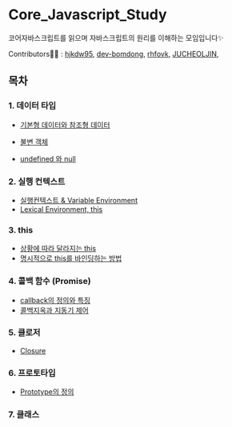 # Core_Javascript_Study

코어자바스크립트를 읽으며 자바스크립트의 원리를 이해하는 모임입니다✨

Contributors👩‍🎓 : [hjkdw95](https://github.com/hjkdw95), [dev-bomdong](https://github.com/dev-bomdong), [rhfovk](https://github.com/rhfovk), [JUCHEOLJIN](https://github.com/JUCHEOLJIN),

## 목차

### 1. 데이터 타입

- [기본형 데이터와 참조형 데이터](https://github.com/hjkdw95/Core_Javascript_Study/blob/main/1%EC%9E%A5%20_Data_Type/%EA%B8%B0%EB%B3%B8%ED%98%95%20%EB%8D%B0%EC%9D%B4%ED%84%B0%EC%99%80%20%EC%B0%B8%EC%A1%B0%ED%98%95%20%EB%8D%B0%EC%9D%B4%ED%84%B0.md)

- [불변 객체](https://github.com/hjkdw95/Core_Javascript_Study/blob/main/1%EC%9E%A5%20_Data_Type/%EB%B6%88%EB%B3%80%EA%B0%9D%EC%B2%B4.md)

- [undefined 와 null](https://github.com/hjkdw95/Core_Javascript_Study/blob/main/1%EC%9E%A5%20_Data_Type/undefined%EC%99%80%20null.md)

### 2. 실행 컨텍스트

- [실행컨텍스트 & Variable Environment](https://github.com/hjkdw95/Core_Javascript_Study/blob/main/2%EC%9E%A5_%EC%8B%A4%ED%96%89%EC%BB%A8%ED%85%8D%EC%8A%A4%ED%8A%B8/%EC%8B%A4%ED%96%89%EC%BB%A8%ED%85%8D%EC%8A%A4%ED%8A%B8%20%26%20Variable%20Environment.md)
- [Lexical Environment, this](https://github.com/hjkdw95/Core_Javascript_Study/blob/main/2%EC%9E%A5_%EC%8B%A4%ED%96%89%EC%BB%A8%ED%85%8D%EC%8A%A4%ED%8A%B8/LexcialEnvironment.md)

### 3. this

- [상황에 따라 달라지는 this](https://github.com/hjkdw95/Core_Javascript_Study/blob/main/3%EC%9E%A5_this/%EC%83%81%ED%99%A9%EC%97%90%20%EB%94%B0%EB%9D%BC%20%EB%8B%AC%EB%9D%BC%EC%A7%80%EB%8A%94%20this.md)
- [명시적으로 this를 바인딩하는 방법](https://github.com/hjkdw95/Core_Javascript_Study/blob/main/3%EC%9E%A5_this/%EB%AA%85%EC%8B%9C%EC%A0%81%EC%9C%BC%EB%A1%9C%20this%EB%A5%BC%20%EB%B0%94%EC%9D%B8%EB%94%A9%ED%95%98%EB%8A%94%20%EB%B0%A9%EB%B2%95.md)

### 4. 콜백 함수 (Promise)

- [callback의 정의와 특징](https://github.com/hjkdw95/Core_Javascript_Study/blob/main/4%EC%9E%A5_%EC%BD%9C%EB%B0%B1%ED%95%A8%EC%88%98/callback%EC%9D%98_%EC%A0%95%EC%9D%98%EC%99%80_%ED%8A%B9%EC%A7%95.md)
- [콜백지옥과 지동기 제어](https://github.com/hjkdw95/Core_Javascript_Study/blob/main/4%EC%9E%A5_%EC%BD%9C%EB%B0%B1%ED%95%A8%EC%88%98/%EC%BD%9C%EB%B0%B1%EC%A7%80%EC%98%A5%EA%B3%BC%20%EB%B9%84%EB%8F%99%EA%B8%B0%20%EC%A0%9C%EC%96%B4.md)

### 5. 클로저

- [Closure](https://github.com/hjkdw95/Core_Javascript_Study/blob/main/5%EC%9E%A5_closure/closure.md)

### 6. 프로토타입

- [Prototype의 정의](https://github.com/hjkdw95/Core_Javascript_Study/blob/main/6%EC%9E%A5_%ED%94%84%EB%A1%9C%ED%86%A0%ED%83%80%EC%9E%85/prototype%EC%9D%98_%EC%A0%95%EC%9D%98.md)

### 7. 클래스
